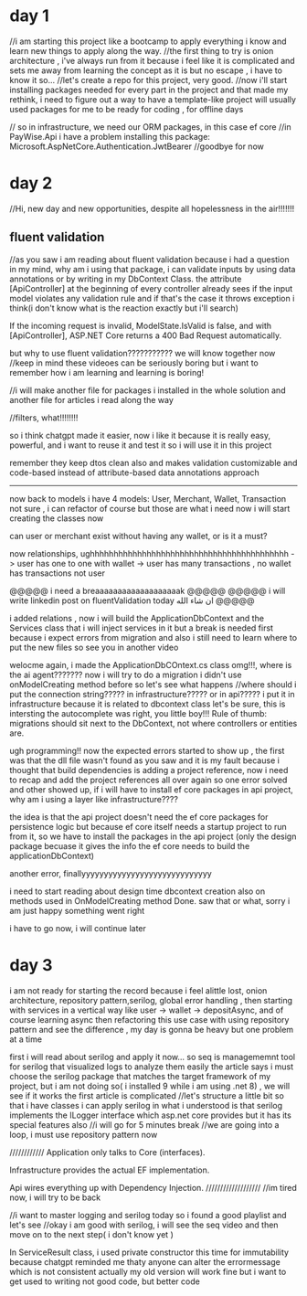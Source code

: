 ﻿# day 1
//i am starting this project like a bootcamp to apply everything i know and learn new things to apply along the way.
//the first thing to try is onion architecture , i've always run from it because i feel like it is complicated and sets me away from 
 learning the concept as it is but no escape , i have to know it so...
//let's create a repo for this project, very good.
//now i'll start installing packages needed for every part in the project and that made my rethink, i need to figure out a way to have a 
 template-like project will usually used packages for me to be ready for coding , for offline days
 
 // so in infrastructure, we need our ORM packages, in this case ef core
 //in PayWise.Api i have a problem installing this package: Microsoft.AspNetCore.Authentication.JwtBearer
 //goodbye for now

 # day 2 
 //Hi, new day and new opportunities, despite all hopelessness in the air!!!!!!!
 

## fluent validation
//as you saw i am reading about fluent validation because i had a question in my mind, why am i using that package, i can validate inputs by using 
  data annotations or by writing in my DbContext Class. the attribute [ApiController] at the beginning of every controller already sees if the input
  model violates any validation rule and if that's the case it throws exception i think(i don't know what is the reaction exactly but i'll search)

If the incoming request is invalid, ModelState.IsValid is false, and with [ApiController], ASP.NET Core returns a 400 Bad Request automatically.

  but why to use fluent validation??????????? we will know together now
  //keep in mind these videoes can be seriously boring but i want to remember how i am learning and learning is boring!

  //i will make another file for packages i installed in the whole solution and another file for articles i read along the way 

  //filters, what!!!!!!!!

so i think chatgpt made it easier, now i like it because it is really easy, powerful, and i want to reuse it and test it so i will use
 it in this project

 remember they keep dtos clean also and makes validation customizable and code-based instead of attribute-based data annotations approach

 -------
 now back to models
 i have 4 models: User, Merchant, Wallet, Transaction 
 not sure , i can refactor of course but those are what i need now
 i will start creating the classes now

 can user or merchant exist without having any wallet, or is it a must?

 now relationships, ughhhhhhhhhhhhhhhhhhhhhhhhhhhhhhhhhhhhhhhhhh
 -> user has one to one with wallet
 -> user has many transactions , no wallet has transactions not user

 @@@@@ i need a breaaaaaaaaaaaaaaaaaaak @@@@@
 @@@@@ i will write linkedin post on fluentValidation today ان شاء الله @@@@@

 i added relations , now i will build the ApplicationDbContext and the Services class that i will inject services in it but a break is needed
  first because i expect errors from migration and also i still need to learn where to put the new files so see you in another video

welocme again, i made the ApplicationDbCOntext.cs class  omg!!!, where is the ai agent???????
now i will try to do a migration i didn't use onModelCreating method before so let's see what happens
//where should i put the connection string????? in infrastructure????? or in api?????
i put it in infrastructure because it is related to dbcontext class
let's be sure, this is intersting
the autocomplete was right, you little boy!!!
Rule of thumb: migrations should sit next to the DbContext, not where controllers or entities are.

ugh programming!!
now the expected errors started to show up , the first was that the dll file wasn't found as you saw and 
 it is my fault because i thought that build dependencies is adding a project reference, now i need to recap and add the project 
 references all over again
so one error solved and other showed up, if i will have to install ef core packages in api project, why am i using a layer like infrastructure????

the idea is that the api project doesn't need the ef core packages for persistence logic but because ef core itself needs a startup
 project to run from it, so we have to install the packages in the api project (only the design package becuase it gives the info the ef
  core needs to build the applicationDbContext)

another error, finallyyyyyyyyyyyyyyyyyyyyyyyyyyyyy

i need to start reading about design time dbcontext creation
also on methods used in OnModelCreating method
Done. saw that or what, sorry i am just happy something went right
 
i have to go now, i will continue later

# day 3
i am not ready for starting the record because i feel alittle lost, onion architecture, repository pattern,serilog, global error handling , then 
 starting with services in a vertical way like user -> wallet -> depositAsync, and of course learning async
 then refactoring this use case with using  repository pattern and see the difference , my day is gonna be heavy but one problem at a time

 first i will read about serilog and apply it now...
 so seq is managememnt tool for serilog that visualized logs to analyze them easily
 the article says i must choose the serilog package that matches the target framework of my project, but i am not doing so( i installed 9 while i am using .net 8)
 , we will see if it works
 the first article is complicated
 //let's structure a little bit so that i have classes i can apply serilog in
 what i understood is that serilog implements the ILogger interface which asp.net core provides but it has its special features also 
 //i will go for 5 minutes break
 //we are going into a loop, i must use repository pattern now 

 ////////////
 Application only talks to Core (interfaces).

Infrastructure provides the actual EF implementation.

Api wires everything up with Dependency Injection.
///////////////////
//im tired now, i will try to be back

//i want to master logging and serilog today so i found a good playlist and let's see
//okay i am good with serilog, i will see the seq video and then move on to the next step( i don't know yet )


In ServiceResult<t> class, i used private constructor this time for immutability because chatgpt reminded me thaty anyone can alter the errormessage which is not consistent 
 actually my old version will work fine but i want to get used to writing not good code, but better code